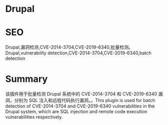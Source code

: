 # Drupal
# SEO
Drupal,漏洞检测,CVE-2014-3704,CVE-2019-6340,批量检测。Drupal,vulnerability detection,CVE-2014-3704,CVE-2019-6340,batch detection
# Summary
该插件用于批量检测 Drupal 系统中的 CVE-2014-3704 和 CVE-2019-6340 漏洞，分别为 SQL 注入和远程代码执行漏洞。。This plugin is used for batch detection of CVE-2014-3704 and CVE-2019-6340 vulnerabilities in the Drupal system, which are SQL injection and remote code execution vulnerabilities respectively.
